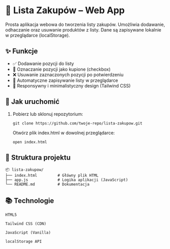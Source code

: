 # 🛒 Lista Zakupów – Web App

Prosta aplikacja webowa do tworzenia listy zakupów. Umożliwia dodawanie, odhaczanie oraz usuwanie produktów z listy. Dane są zapisywane lokalnie w przeglądarce (localStorage).

## ✨ Funkcje

- ✅ Dodawanie pozycji do listy
- 📝 Oznaczanie pozycji jako kupione (checkbox)
- ❌ Usuwanie zaznaczonych pozycji po potwierdzeniu
- 💾 Automatyczne zapisywanie listy w przeglądarce
- 📱 Responsywny i minimalistyczny design (Tailwind CSS)

## 🔧 Jak uruchomić

1. Pobierz lub sklonuj repozytorium:
   ```
   git clone https://github.com/twoje-repo/lista-zakupow.git
   ```
   
   Otwórz plik index.html w dowolnej przeglądarce:
   ```
   open index.html
   ```

  ## 📁 Struktura projektu
```
📦 lista-zakupow/
├── index.html         # Główny plik HTML
├── app.js             # Logika aplikacji (JavaScript)
└── README.md          # Dokumentacja
```
  ## 📚 Technologie
```
HTML5

Tailwind CSS (CDN)

JavaScript (Vanilla)

localStorage API
```
